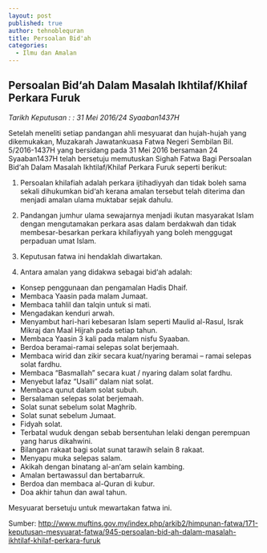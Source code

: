 ```yaml
---
layout: post
published: true
author: tehnoblequran
title: Persoalan Bid'ah
categories:
  - Ilmu dan Amalan
---
```

## Persoalan Bid‘ah Dalam Masalah Ikhtilaf/Khilaf Perkara Furuk

_Tarikh Keputusan : : 31 Mei 2016/24 Syaaban1437H_

Setelah meneliti setiap pandangan ahli mesyuarat dan hujah-hujah yang dikemukakan, Muzakarah Jawatankuasa Fatwa Negeri Sembilan Bil. 5/2016-1437H yang bersidang pada 31 Mei 2016 bersamaan 24 Syaaban1437H telah bersetuju memutuskan Sighah Fatwa Bagi Persoalan Bid‘ah Dalam Masalah Ikhtilaf/Khilaf Perkara Furuk seperti berikut:

1. Persoalan khilafiah adalah perkara ijtihadiyyah dan tidak boleh sama sekali dihukumkan bid‘ah kerana amalan tersebut telah diterima dan menjadi amalan ulama muktabar sejak dahulu.

2. Pandangan jumhur ulama sewajarnya menjadi ikutan masyarakat Islam dengan mengutamakan perkara asas dalam berdakwah dan tidak membesar-besarkan perkara khilafiyyah yang boleh menggugat perpaduan umat Islam.

3. Keputusan fatwa ini hendaklah diwartakan.

4. Antara amalan yang didakwa sebagai bid‘ah adalah:

- Konsep penggunaan dan pengamalan Hadis Dhaif.
- Membaca Yaasin pada malam Jumaat.
- Membaca tahlil dan talqin untuk si mati.
- Mengadakan kenduri arwah.
- Menyambut hari-hari kebesaran Islam seperti Maulid al-Rasul, Israk Mikraj dan Maal Hijrah pada setiap tahun.
- Membaca Yaasin 3 kali pada malam nisfu Syaaban.
- Berdoa beramai-ramai selepas solat berjemaah.
- Membaca wirid dan zikir secara kuat/nyaring beramai – ramai selepas solat fardhu.
- Membaca “Basmallah” secara kuat / nyaring dalam solat fardhu.
- Menyebut lafaz “Usalli” dalam niat solat.
- Membaca qunut dalam solat subuh.
- Bersalaman selepas solat berjemaah.
- Solat sunat sebelum solat Maghrib.
- Solat sunat sebelum Jumaat.
- Fidyah solat.
- Terbatal wuduk dengan sebab bersentuhan lelaki dengan perempuan yang harus dikahwini.
- Bilangan rakaat bagi solat sunat tarawih selain 8 rakaat.
- Menyapu muka selepas salam.
- Akikah dengan binatang al-an‘am selain kambing.
- Amalan bertawassul dan bertabarruk.
- Berdoa dan membaca al-Quran di kubur.
- Doa akhir tahun dan awal tahun.


Mesyuarat bersetuju untuk mewartakan fatwa ini.


Sumber: http://www.muftins.gov.my/index.php/arkib2/himpunan-fatwa/171-keputusan-mesyuarat-fatwa/945-persoalan-bid-ah-dalam-masalah-ikhtilaf-khilaf-perkara-furuk
